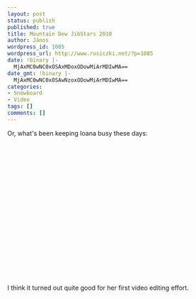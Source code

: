 ```yaml
---
layout: post
status: publish
published: true
title: Mountain Dew JibStars 2010
author: János
wordpress_id: 1085
wordpress_url: http://www.rusiczki.net/?p=1085
date: !binary |-
  MjAxMC0wNC0xOSAxMDoxODowMiArMDIwMA==
date_gmt: !binary |-
  MjAxMC0wNC0xOSAwNzoxODowMiArMDIwMA==
categories:
- Snowboard
- Video
tags: []
comments: []
---
```

<p>Or, what's been keeping Ioana busy these days:</p>
<p><object width="500" height="303"><param name="movie" value="http://www.youtube.com/v/H271g_JSp3Q&hl=en_US&fs=1&rel=0&hd=1"></param><param name="allowFullScreen" value="true"></param><param name="allowscriptaccess" value="always"></param><embed src="http://www.youtube.com/v/H271g_JSp3Q&hl=en_US&fs=1&rel=0&hd=1" type="application/x-shockwave-flash" allowscriptaccess="always" allowfullscreen="true" width="500" height="303"></embed></object></p>
<p>I think it turned out quite good for her first video editing effort.</p>
